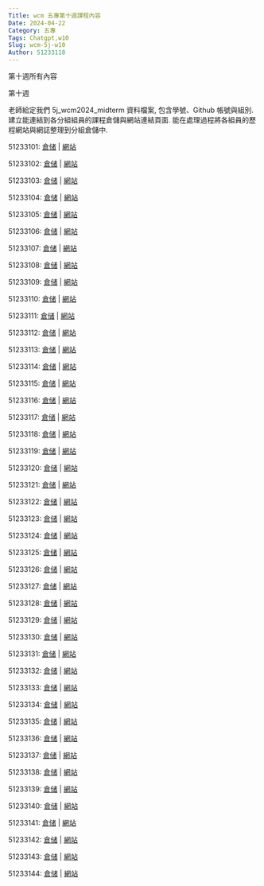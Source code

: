 ```yaml
---
Title: wcm 五專第十週課程內容
Date: 2024-04-22 
Category: 五專
Tags: Chatgpt,w10
Slug: wcm-5j-w10
Author: 51233118
---
```


第十週所有內容

<!-- PELICAN_END_SUMMARY -->

第十週

老師給定我們 5j_wcm2024_midterm 資料檔案, 包含學號、Github 帳號與組別.建立能連結到各分組組員的課程倉儲與網站連結頁面. 能在處理過程將各組員的歷程網站與網誌整理到分組倉儲中.

51233101: <a href="https://github.com/Chen-Yi-jing/wcm2024">倉储</a> | <a href="https://Chen-Yi-jing.github.io/wcm2024">網站</a>

51233102: <a href="https://github.com/51233102/wcm2024">倉储</a> | <a href="https://51233102.github.io/wcm2024">網站</a>

51233103: <a href="https://github.com/Lin-Si-yu/wcm2024">倉储</a> | <a href="https://Lin-Si-yu.github.io/wcm2024">網站</a>

51233104: <a href="https://github.com/kylechan092804/wcm2024">倉储</a> | <a href="https://kylechan092804.github.io/wcm2024">網站</a>

51233105: <a href="https://github.com/51233105/wcm2024">倉储</a> | <a href="https://51233105.github.io/wcm2024">網站</a>

51233106: <a href="https://github.com/51233106/wcm2024">倉储</a> | <a href="https://51233106.github.io/wcm2024">網站</a>

51233107: <a href="https://github.com/51233107/wcm2024">倉储</a> | <a href="https://51233107.github.io/wcm2024">網站</a>

51233108: <a href="https://github.com/51233108/wcm2024">倉储</a> | <a href="https://51233108.github.io/wcm2024">網站</a>

51233109: <a href="https://github.com/51233109/wcm2024">倉储</a> | <a href="https://51233109.github.io/wcm2024">網站</a>

51233110: <a href="https://github.com/ssssuuuuyyyyy/wcm2024">倉储</a> | <a href="https://ssssuuuuyyyyy.github.io/wcm2024">網站</a>

51233111: <a href="https://github.com/51233111/wcm2024">倉储</a> | <a href="https://51233111.github.io/wcm2024">網站</a>

51233112: <a href="https://github.com/51233112/wcm2024">倉储</a> | <a href="https://51233112.github.io/wcm2024">網站</a>

51233113: <a href="https://github.com/51233113/wcm2024">倉储</a> | <a href="https://51233113.github.io/wcm2024">網站</a>

51233114: <a href="https://github.com/51233114/wcm2024">倉储</a> | <a href="https://51233114.github.io/wcm2024">網站</a>

51233115: <a href="https://github.com/51233115/wcm2024">倉储</a> | <a href="https://51233115.github.io/wcm2024">網站</a>

51233116: <a href="https://github.com/51233116/wcm2024">倉储</a> | <a href="https://51233116.github.io/wcm2024">網站</a>

51233117: <a href="https://github.com/51233117/wcm2024">倉储</a> | <a href="https://51233117.github.io/wcm2024">網站</a>

51233118: <a href="https://github.com/51233118/wcm2024">倉储</a> | <a href="https://51233118.github.io/wcm2024">網站</a>

51233119: <a href="https://github.com/boyi1217/wcm2024">倉储</a> | <a href="https://boyi1217.github.io/wcm2024">網站</a>

51233120: <a href="https://github.com/Yaosunset/wcm2024">倉储</a> | <a href="https://Yaosunset.github.io/wcm2024">網站</a>

51233121: <a href="https://github.com/51233121/wcm2024">倉储</a> | <a href="https://51233121.github.io/wcm2024">網站</a>

51233122: <a href="https://github.com/zsw08/wcm2024">倉储</a> | <a href="https://zsw08.github.io/wcm2024">網站</a>

51233123: <a href="https://github.com/51233123/wcm2024">倉储</a> | <a href="https://51233123.github.io/wcm2024">網站</a>

51233124: <a href="https://github.com/51233124/wcm2024">倉储</a> | <a href="https://51233124.github.io/wcm2024">網站</a>

51233125: <a href="https://github.com/51233124/wcm2024">倉储</a> | <a href="https://51233124.github.io/wcm2024">網站</a>

51233126: <a href="https://github.com/51233126/wcm2024">倉储</a> | <a href="https://51233126.github.io/wcm2024">網站</a>

51233127: <a href="https://github.com/kaixiang1220/wcm2024">倉储</a> | <a href="https://kaixiang1220.github.io/wcm2024">網站</a>

51233128: <a href="https://github.com/51233128/wcm2024">倉储</a> | <a href="https://51233128.github.io/wcm2024">網站</a>

51233129: <a href="https://github.com/51233129/wcm2024">倉储</a> | <a href="https://51233129.github.io/wcm2024">網站</a>

51233130: <a href="https://github.com/51233130/wcm2024">倉储</a> | <a href="https://51233130.github.io/wcm2024">網站</a>

51233131: <a href="https://github.com/51233131/wcm2024">倉储</a> | <a href="https://51233131.github.io/wcm2024">網站</a>

51233132: <a href="https://github.com/51233132/wcm2024">倉储</a> | <a href="https://51233132.github.io/wcm2024">網站</a>

51233133: <a href="https://github.com/51233133/wcm2024">倉储</a> | <a href="https://51233133.github.io/wcm2024">網站</a>

51233134: <a href="https://github.com/51233134/wcm2024">倉储</a> | <a href="https://51233134.github.io/wcm2024">網站</a>

51233135: <a href="https://github.com/51233135/wcm2024">倉储</a> | <a href="https://51233135.github.io/wcm2024">網站</a>

51233136: <a href="https://github.com/51233136/wcm2024">倉储</a> | <a href="https://51233136.github.io/wcm2024">網站</a>

51233137: <a href="https://github.com/51233137/wcm2024">倉储</a> | <a href="https://51233137.github.io/wcm2024">網站</a>

51233138: <a href="https://github.com/51233138/wcm2024">倉储</a> | <a href="https://51233138.github.io/wcm2024">網站</a>

51233139: <a href="https://github.com/51233139/wcm2024">倉储</a> | <a href="https://51233139.github.io/wcm2024">網站</a>

51233140: <a href="https://github.com/51233140/wcm2024">倉储</a> | <a href="https://51233140.github.io/wcm2024">網站</a>

51233141: <a href="https://github.com/51233141/wcm2024">倉储</a> | <a href="https://51233141.github.io/wcm2024">網站</a>

51233142: <a href="https://github.com/51233142/wcm2024">倉储</a> | <a href="https://51233142.github.io/wcm2024">網站</a>

51233143: <a href="https://github.com/51233143/wcm2024">倉储</a> | <a href="https://51233143.github.io/wcm2024">網站</a>

51233144: <a href="https://github.com/51233144/wcm2024">倉储</a> | <a href="https://51233144.github.io/wcm2024">網站</a>

